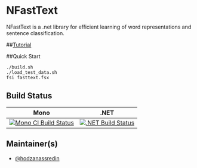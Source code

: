# NFastText

NFastText is a .net library for efficient learning of word representations and sentence classification.

##[Tutorial](https://hodzanassredin.github.io/NFastText/)

##Quick Start

    ./build.sh
    ./load_test_data.sh
    fsi fasttext.fsx

## Build Status

Mono | .NET
---- | ----
[![Mono CI Build Status](https://travis-ci.org/hodzanassredin/NFastText.svg?branch=master)](https://travis-ci.org/hodzanassredin/NFastText) | [![.NET Build Status](https://ci.appveyor.com/api/projects/status/la2bl0e332ci8ut1?svg=true)](https://ci.appveyor.com/project/hodzanassredin/nfasttext)

## Maintainer(s)

- [@hodzanassredin](https://github.com/hodzanassredin)


